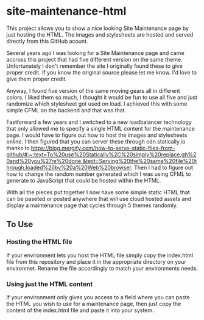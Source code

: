 # site-maintenance-html

This project allows you to show a nice looking Site Maintenance page by just hosting the HTML. The images and stylesheets are hosted and served directly from this GitHub acount.

Several years ago I was looking for a Site Maintenance page and came accross this project that had five different version on the same theme. Unfortunately I don't remember the site I originally found these to give proper credit. If you know the original source please let me know. I'd love to give them proper credit. 

Anyway, I found five version of the same moving gears all in different colors. I liked them so much, I thought it would be fun to use all five and just randomize which stylesheet got used on load. I achieved this with some simple CFML on the backend and that was that. 

Fastforward a few years and I switched to a new loadbalancer technology that only allowed me to specify a single HTML content for the maintenance page. I would have to figure out how to host the images and stylesheets online. I then figured that you can server these through cdn.statically.io thanks to https://blog.mergify.com/how-to-serve-static-files-from-github/#:~:text=To%20use%20Statically%2C%20simply%20replace,gh%20and%20you%27re%20done.&text=Serving%20the%20same%20file%20through,loaded%20by%20a%20Web%20browser. Then I had to figure out how to change the random number generated which I was using CFML to generate to JavaScript that could be hosted within the HTML. 

With all the pieces put together I now have some simple static HTML that can be paseted or posted anywhere that will use cloud hosted assets and display a maintenance page that cycles through 5 themes randomly.

## To Use

### Hosting the HTML file

If your environment lets you host the HTML file simply copy the index.html file from this repository and place it in the appropriate directory on your environmet. Rename the file accordingly to match your environments needs.

### Using just the HTML content

If your environment only gives you access to a field where you can paste the HTML you wish to use for a maintenance page, then just copy the content of the index.html file and paste it into your system. 